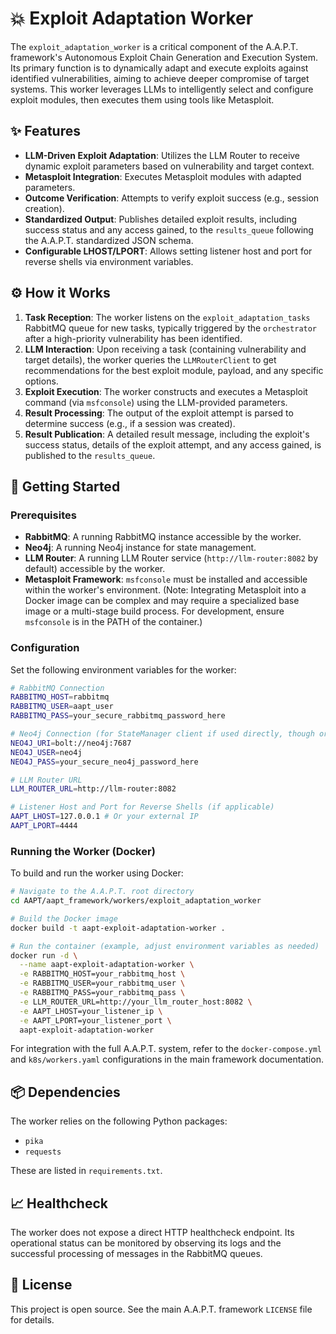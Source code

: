 # 💥 Exploit Adaptation Worker

The `exploit_adaptation_worker` is a critical component of the A.A.P.T. framework's Autonomous Exploit Chain Generation and Execution System. Its primary function is to dynamically adapt and execute exploits against identified vulnerabilities, aiming to achieve deeper compromise of target systems. This worker leverages LLMs to intelligently select and configure exploit modules, then executes them using tools like Metasploit.

## ✨ Features

*   **LLM-Driven Exploit Adaptation**: Utilizes the LLM Router to receive dynamic exploit parameters based on vulnerability and target context.
*   **Metasploit Integration**: Executes Metasploit modules with adapted parameters.
*   **Outcome Verification**: Attempts to verify exploit success (e.g., session creation).
*   **Standardized Output**: Publishes detailed exploit results, including success status and any access gained, to the `results_queue` following the A.A.P.T. standardized JSON schema.
*   **Configurable LHOST/LPORT**: Allows setting listener host and port for reverse shells via environment variables.

## ⚙️ How it Works

1.  **Task Reception**: The worker listens on the `exploit_adaptation_tasks` RabbitMQ queue for new tasks, typically triggered by the `orchestrator` after a high-priority vulnerability has been identified.
2.  **LLM Interaction**: Upon receiving a task (containing vulnerability and target details), the worker queries the `LLMRouterClient` to get recommendations for the best exploit module, payload, and any specific options.
3.  **Exploit Execution**: The worker constructs and executes a Metasploit command (via `msfconsole`) using the LLM-provided parameters.
4.  **Result Processing**: The output of the exploit attempt is parsed to determine success (e.g., if a session was created).
5.  **Result Publication**: A detailed result message, including the exploit's success status, details of the exploit attempt, and any access gained, is published to the `results_queue`.

## 🚀 Getting Started

### Prerequisites

*   **RabbitMQ**: A running RabbitMQ instance accessible by the worker.
*   **Neo4j**: A running Neo4j instance for state management.
*   **LLM Router**: A running LLM Router service (`http://llm-router:8082` by default) accessible by the worker.
*   **Metasploit Framework**: `msfconsole` must be installed and accessible within the worker's environment. (Note: Integrating Metasploit into a Docker image can be complex and may require a specialized base image or a multi-stage build process. For development, ensure `msfconsole` is in the PATH of the container.)

### Configuration

Set the following environment variables for the worker:

```bash
# RabbitMQ Connection
RABBITMQ_HOST=rabbitmq
RABBITMQ_USER=aapt_user
RABBITMQ_PASS=your_secure_rabbitmq_password_here

# Neo4j Connection (for StateManager client if used directly, though orchestrator handles this)
NEO4J_URI=bolt://neo4j:7687
NEO4J_USER=neo4j
NEO4J_PASS=your_secure_neo4j_password_here

# LLM Router URL
LLM_ROUTER_URL=http://llm-router:8082

# Listener Host and Port for Reverse Shells (if applicable)
AAPT_LHOST=127.0.0.1 # Or your external IP
AAPT_LPORT=4444
```

### Running the Worker (Docker)

To build and run the worker using Docker:

```bash
# Navigate to the A.A.P.T. root directory
cd AAPT/aapt_framework/workers/exploit_adaptation_worker

# Build the Docker image
docker build -t aapt-exploit-adaptation-worker .

# Run the container (example, adjust environment variables as needed)
docker run -d \
  --name aapt-exploit-adaptation-worker \
  -e RABBITMQ_HOST=your_rabbitmq_host \
  -e RABBITMQ_USER=your_rabbitmq_user \
  -e RABBITMQ_PASS=your_rabbitmq_pass \
  -e LLM_ROUTER_URL=http://your_llm_router_host:8082 \
  -e AAPT_LHOST=your_listener_ip \
  -e AAPT_LPORT=your_listener_port \
  aapt-exploit-adaptation-worker
```

For integration with the full A.A.P.T. system, refer to the `docker-compose.yml` and `k8s/workers.yaml` configurations in the main framework documentation.

## 📦 Dependencies

The worker relies on the following Python packages:

*   `pika`
*   `requests`

These are listed in `requirements.txt`.

## 📈 Healthcheck

The worker does not expose a direct HTTP healthcheck endpoint. Its operational status can be monitored by observing its logs and the successful processing of messages in the RabbitMQ queues.

## 📝 License

This project is open source. See the main A.A.P.T. framework `LICENSE` file for details.

